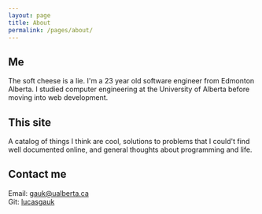```yaml
---
layout: page
title: About
permalink: /pages/about/
---
```


## Me

The soft cheese is a lie. I'm a 23 year old software engineer from Edmonton Alberta. I studied computer engineering
at the University of Alberta before moving into web development. 

## This site

A catalog of things I think are cool, 
solutions to problems that I could't find well documented online, 
and general thoughts about programming and life.

## Contact me

Email: [gauk@ualberta.ca](mailto:gauk@ualberta.ca)    
Git: [lucasgauk](https://github.com/lucasgauk)
